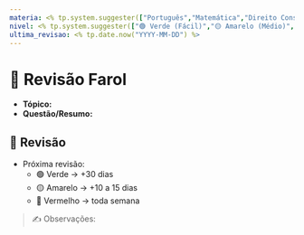 ```yaml
---
materia: <% tp.system.suggester(["Português","Matemática","Direito Constitucional","Direito Penal","Raciocínio Lógico"], ["Português","Matemática","Direito Constitucional","Direito Penal","Raciocínio Lógico"]) %>
nivel: <% tp.system.suggester(["🟢 Verde (Fácil)","🟡 Amarelo (Médio)","🔴 Vermelho (Difícil)"], ["verde","amarelo","vermelho"]) %>
ultima_revisao: <% tp.date.now("YYYY-MM-DD") %>
---
```


# 🚦 Revisão Farol

- **Tópico:** 
- **Questão/Resumo:** 

## 🔁 Revisão
- Próxima revisão:  
  - 🟢 Verde → +30 dias  
  - 🟡 Amarelo → +10 a 15 dias  
  - 🔴 Vermelho → toda semana  

> ✍️ Observações:  
>
